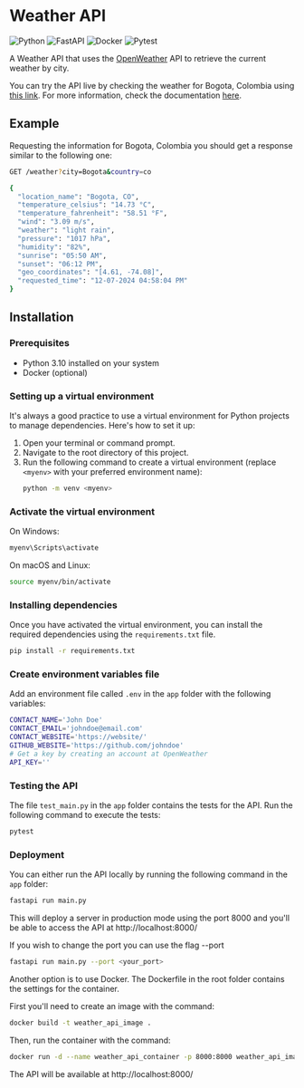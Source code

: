 # Weather API

![Python](https://img.shields.io/badge/python-3670A0?style=for-the-badge&logo=python&logoColor=ffdd54) 
![FastAPI](https://img.shields.io/badge/FastAPI-005571?style=for-the-badge&logo=fastapi)
![Docker](https://img.shields.io/badge/docker-%230db7ed.svg?style=for-the-badge&logo=docker&logoColor=white)
![Pytest](https://img.shields.io/badge/-pytest-3670A0?style=for-the-badge) 

A Weather API that uses the [OpenWeather](https://openweathermap.org/) API to retrieve the current weather by city.

You can try the API live by checking the weather for Bogota, Colombia using [this link](https://jairoruiz-weather-api.fly.dev/weather?city=Bogota&country=co). For more information, check the documentation [here](https://jairoruiz-weather-api.fly.dev/docs).

## Example

Requesting the information for Bogota, Colombia you should get a response similar to the following one:

```bash
GET /weather?city=Bogota&country=co
```

```bash
{
  "location_name": "Bogota, CO",
  "temperature_celsius": "14.73 °C",
  "temperature_fahrenheit": "58.51 °F",
  "wind": "3.09 m/s",
  "weather": "light rain",
  "pressure": "1017 hPa",
  "humidity": "82%",
  "sunrise": "05:50 AM",
  "sunset": "06:12 PM",
  "geo_coordinates": "[4.61, -74.08]",
  "requested_time": "12-07-2024 04:58:04 PM"
}
```

## Installation

### Prerequisites

- Python 3.10 installed on your system
- Docker (optional)

### Setting up a virtual environment

It's always a good practice to use a virtual environment for Python projects to manage dependencies. Here's how to set it up:

1. Open your terminal or command prompt.
2. Navigate to the root directory of this project.
3. Run the following command to create a virtual environment (replace `<myenv>` with your preferred environment name):
    ```bash
    python -m venv <myenv>
    ```

### Activate the virtual environment
On Windows:
```bash
myenv\Scripts\activate
```
On macOS and Linux:
```bash
source myenv/bin/activate
```

### Installing dependencies

Once you have activated the virtual environment, you can install the required dependencies using the `requirements.txt` file.
```bash
pip install -r requirements.txt
```

### Create environment variables file

Add an environment file called `.env` in the `app` folder with the following variables:
```sh
CONTACT_NAME='John Doe'
CONTACT_EMAIL='johndoe@email.com'
CONTACT_WEBSITE='https://website/'
GITHUB_WEBSITE='https://github.com/johndoe'
# Get a key by creating an account at OpenWeather
API_KEY=''
```

### Testing the API

The file `test_main.py` in the `app` folder contains the tests for the API. Run the following command to execute the tests:
```bash
pytest
```

### Deployment

You can either run the API locally by running the following command in the `app` folder:
```bash
fastapi run main.py
```

This will deploy a server in production mode using the port 8000 and you'll be able to access the API at http://localhost:8000/

If you wish to change the port you can use the flag --port
```bash
fastapi run main.py --port <your_port>
```

Another option is to use Docker. The Dockerfile in the root folder contains the settings for the container.

First you'll need to create an image with the command:
```bash
docker build -t weather_api_image .
```

Then, run the container with the command:
```bash
docker run -d --name weather_api_container -p 8000:8000 weather_api_image
```

The API will be available at http://localhost:8000/